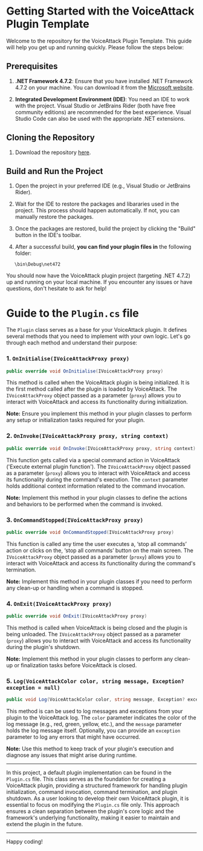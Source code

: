 # Getting Started with the VoiceAttack Plugin Template

Welcome to the repository for the VoiceAttack Plugin Template. This guide will help you get up and running quickly. Please follow the steps below:

## Prerequisites

1. **.NET Framework 4.7.2**: Ensure that you have installed .NET Framework 4.7.2 on your machine. You can download it from the [Microsoft website](https://dotnet.microsoft.com/en-us/download/dotnet-framework/thank-you/net472-developer-pack-offline-installer).

2. **Integrated Development Environment (IDE)**: You need an IDE to work with the project. Visual Studio or JetBrains Rider (both have free community editions) are recommended for the best experience. Visual Studio Code can also be used with the appropriate .NET extensions.

## Cloning the Repository

1. Download the repository [here](https://github.com/Somfic/Plugin-Template/archive/refs/heads/main.zip).

## Build and Run the Project

1. Open the project in your preferred IDE (e.g., Visual Studio or JetBrains Rider).

2. Wait for the IDE to restore the packages and libararies used in the project. This process should happen automatically. If not, you can manually restore the packages.

3. Once the packages are restored, build the project by clicking the "Build" button in the IDE's toolbar.

4. After a successful build, **you can find your plugin files in** the following folder:
```
   \bin\Debug\net472
```

You should now have the VoiceAttack plugin project (targeting .NET 4.7.2) up and running on your local machine. If you encounter any issues or have questions, don't hesitate to ask for help!

# Guide to the `Plugin.cs` file

The `Plugin` class serves as a base for your VoiceAttack plugin. It defines several methods that you need to implement with your own logic. Let's go through each method and understand their purpose:

### 1. `OnInitialise(IVoiceAttackProxy proxy)`

```csharp
public override void OnInitialise(IVoiceAttackProxy proxy)
```

This method is called when the VoiceAttack plugin is being initialized. It is the first method called after the plugin is loaded by VoiceAttack. The `IVoiceAttackProxy` object passed as a parameter (`proxy`) allows you to interact with VoiceAttack and access its functionality during initialization.

**Note:** Ensure you implement this method in your plugin classes to perform any setup or initialization tasks required for your plugin.

### 2. `OnInvoke(IVoiceAttackProxy proxy, string context)`

```csharp
public override void OnInvoke(IVoiceAttackProxy proxy, string context)
```

This function gets called via a special command action in VoiceAttack ('Execute external plugin function'). The `IVoiceAttackProxy` object passed as a parameter (`proxy`) allows you to interact with VoiceAttack and access its functionality during the command's execution. The `context` parameter holds additional context information related to the command invocation.

**Note:** Implement this method in your plugin classes to define the actions and behaviors to be performed when the command is invoked.

### 3. `OnCommandStopped(IVoiceAttackProxy proxy)`

```csharp
public override void OnCommandStopped(IVoiceAttackProxy proxy)
```

This function is called any time the user executes a, ‘stop all commands’ action or clicks on the, ‘stop all commands’ button on the main screen. The `IVoiceAttackProxy` object passed as a parameter (`proxy`) allows you to interact with VoiceAttack and access its functionality during the command's termination.

**Note:** Implement this method in your plugin classes if you need to perform any clean-up or handling when a command is stopped.

### 4. `OnExit(IVoiceAttackProxy proxy)`

```csharp
public override void OnExit(IVoiceAttackProxy proxy)
```

This method is called when VoiceAttack is being closed and the plugin is being unloaded. The `IVoiceAttackProxy` object passed as a parameter (`proxy`) allows you to interact with VoiceAttack and access its functionality during the plugin's shutdown.

**Note:** Implement this method in your plugin classes to perform any clean-up or finalization tasks before VoiceAttack is closed.

### 5. `Log(VoiceAttackColor color, string message, Exception? exception = null)`

```csharp
public void Log(VoiceAttackColor color, string message, Exception? exception = null)
```

This method is can be used to log messages and exceptions from your plugin to the VoiceAttack log. The `color` parameter indicates the color of the log message (e.g., red, green, yellow, etc.), and the `message` parameter holds the log message itself. Optionally, you can provide an `exception` parameter to log any errors that might have occurred.

**Note:** Use this method to keep track of your plugin's execution and diagnose any issues that might arise during runtime.

---

In this project, a default plugin implementation can be found in the `Plugin.cs` file. This class serves as the foundation for creating a VoiceAttack plugin, providing a structured framework for handling plugin initialization, command invocation, command termination, and plugin shutdown. As a user looking to develop their own VoiceAttack plugin, it is essential to focus on modifying the `Plugin.cs` file only. This approach ensures a clean separation between the plugin's core logic and the framework's underlying functionality, making it easier to maintain and extend the plugin in the future.

---
Happy coding!
